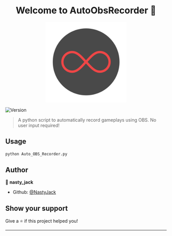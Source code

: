 <h1 align="center">Welcome to AutoObsRecorder 👋</h1>

<img src="https://raw.githubusercontent.com/NastyJack/AutoObsRecorder/master/auto-obs-recorder-icon.png" class="center"/>

<p>
  <img alt="Version" src="https://img.shields.io/badge/version-1.0.0-blue.svg?cacheSeconds=2592000" />
</p>

<style>
.center {
  display: block;
  margin-left: auto;
  margin-right: auto;
  width: 50%;
}
</style>

> A python script to automatically record gameplays using OBS. No user input required!

## Usage

```sh
python Auto_OBS_Recorder.py
```

## Author

👤 **nasty_jack**

* Github: [@NastyJack](https://github.com/NastyJack)

## Show your support

Give a ⭐️ if this project helped you!

***
